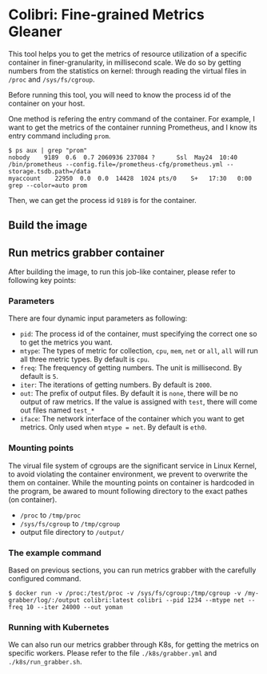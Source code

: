 # Colibri: Fine-grained Metrics Gleaner

This tool helps you to get the metrics of resource utilization of a specific container in finer-granularity, in millisecond scale.
We do so by getting numbers from the statistics on kernel: through reading the virtual files in `/proc` and `/sys/fs/cgroup`.

Before running this tool, you will need to know the process id of the container on your host.

One method is refering the entry command of the container. 
For example, I want to get the metrics of the container running Prometheus, and I know its entry command including `prom`.

```
$ ps aux | grep "prom"
nobody    9189  0.6  0.7 2060936 237084 ?      Ssl  May24  10:40 /bin/prometheus --config.file=/prometheus-cfg/prometheus.yml --storage.tsdb.path=/data
myaccount    22950  0.0  0.0  14428  1024 pts/0    S+   17:30   0:00 grep --color=auto prom
```

Then, we can get the process id `9189` is for the container.

## Build the image

## Run metrics grabber container

After building the image, to run this job-like container, please refer to following key points:

### Parameters

There are four dynamic input parameters as following:

- `pid`: The process id of the container, must specifying the correct one so to get the metrics you want.
- `mtype`: The types of metric for collection, `cpu`, `mem`, `net` or `all`, `all` will run all three metric types. By default is `cpu`. 
- `freq`: The frequency of getting numbers. The unit is millisecond. By default is `5`. 
- `iter`: The iterations of getting numbers. By default is `2000`. 
- `out`: The prefix of output files. By default it is `none`, there will be no output of raw metrics. If the value is assigned with `test`,
there will come out files named `test_*`
- `iface`: The network interface of the container which you want to get metrics. Only used when `mtype = net`. By default is `eth0`.

### Mounting points

The virual file system of cgroups are the significant service in Linux Kernel, to avoid violating the container environment, we prevent to overwrite the them on container.
While the mounting points on container is hardcoded in the program, be awared to mount following directory to the exact pathes (on container).

- `/proc` to `/tmp/proc`
- `/sys/fs/cgroup` to `/tmp/cgroup`
- output file directory to `/output/`

### The example command

Based on previous sections, you can run metrics grabber with the carefully configured command.

```
$ docker run -v /proc:/test/proc -v /sys/fs/cgroup:/tmp/cgroup -v /my-grabber/log/:/output colibri:latest colibri --pid 1234 --mtype net --freq 10 --iter 24000 --out yoman 
```

### Running with Kubernetes

We can also run our metrics grabber through K8s, for getting the metrics on specific workers.
Please refer to the file `./k8s/grabber.yml` and `./k8s/run_grabber.sh`.
